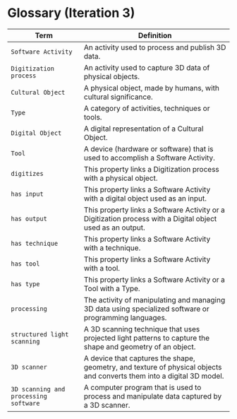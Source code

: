 # Glossary (Iteration 3)
| Term | Definition |
| ---- | ---------- |
| `Software Activity` | An activity used to process and publish 3D data. |
| `Digitization process` | An activity used to capture 3D data of physical objects. |
| `Cultural Object` | A physical object, made by humans, with cultural significance. |
| `Type` | A category of activities, techniques or tools. |
| `Digital Object` | A digital representation of a Cultural Object. |
| `Tool` | A device (hardware or software) that is used to accomplish a Software Activity. |
| `digitizes` | This property links a Digitization process with a physical object. |
| `has input` | This property links a Software Activity with a digital object used as an input. |
| `has output` | This property links a Software Activity or a Digitization process with a Digital object used as an output. |
| `has technique` | This property links a Software Activity with a technique. |
| `has tool` | This property links a Software Activity with a tool. |
| `has type` | This property links a Software Activity or a Tool with a Type. |
| `processing` | The activity of manipulating and managing 3D data using specialized software or programming languages. |
| `structured light scanning` | A 3D scanning technique that uses projected light patterns to capture the shape and geometry of an object. |
| `3D scanner` | A device that captures the shape, geometry, and texture of physical objects and converts them into a digital 3D model. |
| `3D scanning and processing software` | A computer program that is used to process and manipulate data captured by a 3D scanner. |